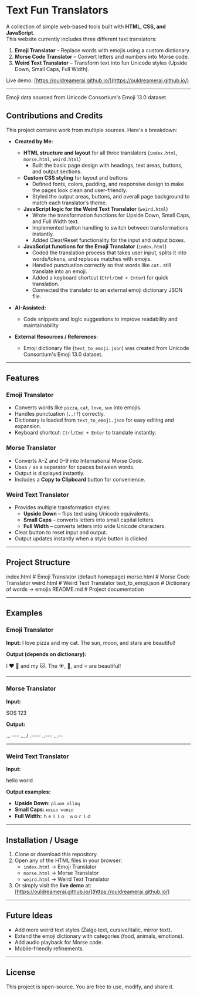 # Text Fun Translators

A collection of simple web-based tools built with **HTML, CSS, and JavaScript**.  
This website currently includes three different text translators:

1. **Emoji Translator** – Replace words with emojis using a custom dictionary.  
2. **Morse Code Translator** – Convert letters and numbers into Morse code.  
3. **Weird Text Translator** – Transform text into fun Unicode styles (Upside Down, Small Caps, Full Width).  

Live demo: [https://ouldreamerai.github.io/](https://ouldreamerai.github.io/)

---

Emoji data sourced from Unicode Consortium's Emoji 13.0 dataset.
##  Contributions and Credits

This project contains work from multiple sources. Here's a breakdown:

- **Created by Me:**  
  - **HTML structure and layout** for all three translators (`index.html`, `morse.html`, `weird.html`)  
    - Built the basic page design with headings, text areas, buttons, and output sections.  
  - **Custom CSS styling** for layout and buttons  
    - Defined fonts, colors, padding, and responsive design to make the pages look clean and user-friendly.  
    - Styled the output areas, buttons, and overall page background to match each translator’s theme.  
  - **JavaScript logic for the Weird Text Translator** (`weird.html`)  
    - Wrote the transformation functions for Upside Down, Small Caps, and Full Width text.  
    - Implemented button handling to switch between transformations instantly.  
    - Added Clear/Reset functionality for the input and output boxes.  
  - **JavaScript functions for the Emoji Translator** (`index.html`)  
    - Coded the translation process that takes user input, splits it into words/tokens, and replaces matches with emojis.  
    - Handled punctuation correctly so that words like `cat.` still translate into an emoji.  
    - Added a keyboard shortcut (`Ctrl/Cmd + Enter`) for quick translation.  
    - Connected the translator to an external emoji dictionary JSON file.  

- **AI-Assisted:**  
  - Code snippets and logic suggestions to improve readability and maintainability  

- **External Resources / References:**  
  - Emoji dictionary file (`text_to_emoji.json`) was created from Unicode Consortium's Emoji 13.0 dataset.

---

## Features

### Emoji Translator
- Converts words like `pizza`, `cat`, `love`, `sun` into emojis.  
- Handles punctuation (`.,!?`) correctly.  
- Dictionary is loaded from `text_to_emoji.json` for easy editing and expansion.  
- Keyboard shortcut: `Ctrl/Cmd + Enter` to translate instantly.  

### Morse Translator
- Converts A–Z and 0–9 into International Morse Code.  
- Uses `/` as a separator for spaces between words.  
- Output is displayed instantly.  
- Includes a **Copy to Clipboard** button for convenience.  

### Weird Text Translator
- Provides multiple transformation styles: 
  - **Upside Down** – flips text using Unicode equivalents.  
  - **Small Caps** – converts letters into small capital letters.
  - **Full Width** – converts letters into wide Unicode characters. 
- Clear button to reset input and output.  
- Output updates instantly when a style button is clicked.  

---

## Project Structure

index.html # Emoji Translator (default homepage)
morse.html # Morse Code Translator
weird.html # Weird Text Translator
text_to_emoji.json # Dictionary of words → emojis
README.md # Project documentation

---

## Examples

### Emoji Translator
**Input:**
I love pizza and my cat. The sun, moon, and stars are beautiful!

**Output (depends on dictionary):**

I ❤️ 🍕 and my 🐱. The ☀️, 🌙, and ⭐ are beautiful!

---

### Morse Translator
**Input:**

SOS 123


**Output:**


... --- ... / .---- ..--- ...--


---

### Weird Text Translator
**Input:**


hello world


**Output examples:**
- **Upside Down:** `plɹoʍ ollǝɥ`  
- **Small Caps:** `ʜᴇʟʟᴏ ᴡᴏʀʟᴅ`  
- **Full Width:** `ｈｅｌｌｏ　ｗｏｒｌｄ`  

---

## Installation / Usage

1. Clone or download this repository.  
2. Open any of the HTML files in your browser:  
   - `index.html` → Emoji Translator  
   - `morse.html` → Morse Translator  
   - `weird.html` → Weird Text Translator  
3. Or simply visit the **live demo** at:  
   [https://ouldreamerai.github.io/](https://ouldreamerai.github.io/)  

---

## Future Ideas

- Add more weird text styles (Zalgo text, cursive/italic, mirror text).  
- Extend the emoji dictionary with categories (food, animals, emotions).  
- Add audio playback for Morse code.  
- Mobile-friendly refinements.  

---

## License

This project is open-source. You are free to use, modify, and share it.  
